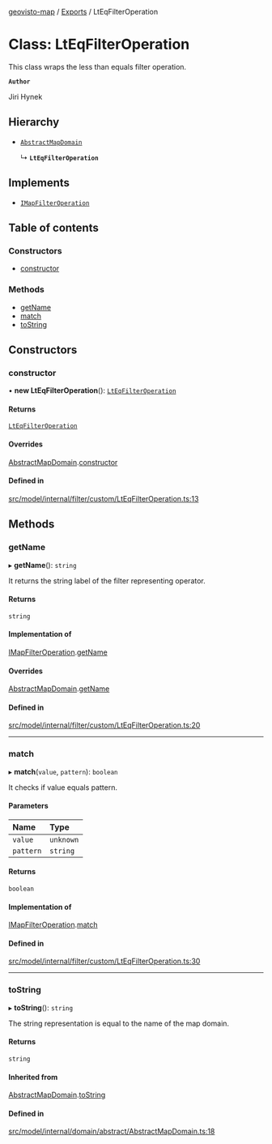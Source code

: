 [geovisto-map](../README.md) / [Exports](../modules.md) / LtEqFilterOperation

# Class: LtEqFilterOperation

This class wraps the less than equals filter operation.

**`Author`**

Jiri Hynek

## Hierarchy

- [`AbstractMapDomain`](AbstractMapDomain.md)

  ↳ **`LtEqFilterOperation`**

## Implements

- [`IMapFilterOperation`](../interfaces/IMapFilterOperation.md)

## Table of contents

### Constructors

- [constructor](LtEqFilterOperation.md#constructor)

### Methods

- [getName](LtEqFilterOperation.md#getname)
- [match](LtEqFilterOperation.md#match)
- [toString](LtEqFilterOperation.md#tostring)

## Constructors

### constructor

• **new LtEqFilterOperation**(): [`LtEqFilterOperation`](LtEqFilterOperation.md)

#### Returns

[`LtEqFilterOperation`](LtEqFilterOperation.md)

#### Overrides

[AbstractMapDomain](AbstractMapDomain.md).[constructor](AbstractMapDomain.md#constructor)

#### Defined in

[src/model/internal/filter/custom/LtEqFilterOperation.ts:13](https://github.com/geovisto/geovisto-map/blob/e22d774889dbc28cc1ec62933ecf6bab6690f172/src/model/internal/filter/custom/LtEqFilterOperation.ts#L13)

## Methods

### getName

▸ **getName**(): `string`

It returns the string label of the filter representing operator.

#### Returns

`string`

#### Implementation of

[IMapFilterOperation](../interfaces/IMapFilterOperation.md).[getName](../interfaces/IMapFilterOperation.md#getname)

#### Overrides

[AbstractMapDomain](AbstractMapDomain.md).[getName](AbstractMapDomain.md#getname)

#### Defined in

[src/model/internal/filter/custom/LtEqFilterOperation.ts:20](https://github.com/geovisto/geovisto-map/blob/e22d774889dbc28cc1ec62933ecf6bab6690f172/src/model/internal/filter/custom/LtEqFilterOperation.ts#L20)

___

### match

▸ **match**(`value`, `pattern`): `boolean`

It checks if value equals pattern.

#### Parameters

| Name | Type |
| :------ | :------ |
| `value` | `unknown` |
| `pattern` | `string` |

#### Returns

`boolean`

#### Implementation of

[IMapFilterOperation](../interfaces/IMapFilterOperation.md).[match](../interfaces/IMapFilterOperation.md#match)

#### Defined in

[src/model/internal/filter/custom/LtEqFilterOperation.ts:30](https://github.com/geovisto/geovisto-map/blob/e22d774889dbc28cc1ec62933ecf6bab6690f172/src/model/internal/filter/custom/LtEqFilterOperation.ts#L30)

___

### toString

▸ **toString**(): `string`

The string representation is equal to the name of the map domain.

#### Returns

`string`

#### Inherited from

[AbstractMapDomain](AbstractMapDomain.md).[toString](AbstractMapDomain.md#tostring)

#### Defined in

[src/model/internal/domain/abstract/AbstractMapDomain.ts:18](https://github.com/geovisto/geovisto-map/blob/e22d774889dbc28cc1ec62933ecf6bab6690f172/src/model/internal/domain/abstract/AbstractMapDomain.ts#L18)
